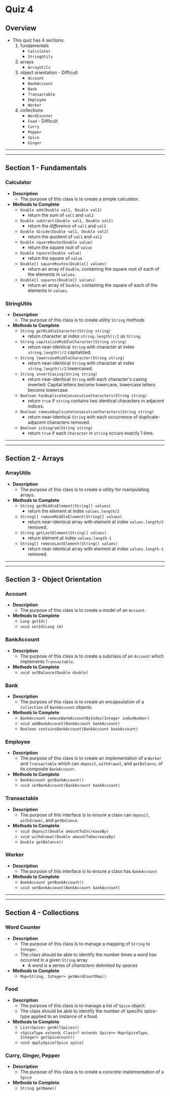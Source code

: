 # Quiz 4

## Overview
* This quiz has 4 sections.
	1. fundamentals
		* `Calculator`
		* `StringUtils`
	2. arrays
		* `ArrayUtils`
	3. object orientation - Difficult
		* `Account`
		* `BankAccount`
		* `Bank`
		* `Transactable`
		* `Employee`
		* `Worker`
	4. collections
		* `WordCounter`
		* `Food` - Difficult
		* `Curry`
		* `Pepper`
		* `Spice`
		* `Ginger`
















<hr>
<hr>

## Section 1 - Fundamentals

### Calculator
* **Description**
	* The purpose of this class is to create a simple calculator.
* **Methods to Complete**
	* `Double add(Double val1, Double val2)`
		* return the _sum_ of `val1` and `val2`
	* `Double subtract(Double val1, Double val2)`
		* return the _difference_ of `val1` and `val2`
	* `Double divide(Double val1, Double val2)`
		* return the _quotient_ of `val1` and `val2`
	* `Double squareRoute(Double value)`
		* return the _square root_ of `value`
	* `Double square(Double value)`
		* return the _square_ of `value`
	* `Double[] squareRoutes(Double[] values)`
		* return an array of `Double`, containing the square root of each of the elements in `values`.
	* `Double[] squares(Double[] values)`
		* return an array of `Double`, containing the square of each of the elements in `values`.

### StringUtils
* **Description**
	* The purpose of this class is to create utility `String` methods
* **Methods to Complete**
	* `String getMiddleCharacter(String string)`
		* return character at index `string.length()/2` as `String`.
	* `String capitalizeMiddleCharacter(String string)`
		* return near-identical `String` with character at index `string.length()/2` capitalized.
	* `String lowercaseMiddleCharacter(String string)`
		* return near-identical `String` with character at index `string.length()/2` lowercased.
	* `String invertCasing(String string)`
		* return near-identical `String` with each character's casing inverted: Capital letters become lowercase, lowercase letters become lowercase.
	* `Boolean hasDuplicateConsecutiveCharacters(String string)`
		* return `true` if `string` contains two identical characters in adjacent indices.
	* `Boolean removeDuplicateConsecutiveCharacters(String string)`
		* return near-identical `String` with each occurrence of duplicate-adjacent characters removed.
	* `Boolean isIsogram(String string)`
		* return `true` if each `Character` in `string` occurs exactly 1 time.















<hr>
<hr>

## Section 2 - Arrays


### ArrayUtils
* **Description**
	* The purpose of this class is to create a utility for manipulating arrays.
* **Methods to Complete**
	* `String getMiddleElement(String[] values)`
		* return the element at index `values.length/2`
	* `String[] removeMiddleElement(String[] values)`
		* return near-identical array with element at index `values.length/2` removed.
	* `String getLastElement(String[] values)`
		* return element at index `values.length-1`
	* `String[] removeLastElement(String[] values)`
		* return near-identical array with element at index `values.length-1` removed.















<hr>
<hr>

## Section 3 - Object Orientation
### Account
* **Description**
	* The purpose of this class is to create a model of an `Account`.
* **Methods to Complete**
	* `Long getId()`
	* `void setId(Long id)`

	

### BankAccount
* **Description**
	* The purpose of this class is to create a subclass of an `Account` which implements `Transactable`.
* **Methods to Complete**
	* `void setBalance(Double double)`



### Bank
* **Description**
	* The purpose of this class is to create an encapsulation of a `Collection` of `BankAccount` objects.
* **Methods to Complete**
	* `BankAccount removeBankAccountByIndex(Integer indexNumber)`
	* `void addBankAccount(BankAccount bankAccount)`
	* `Boolean containsBankAccount(BankAccount bankAccount)`



### Employee
* **Description**
	* The purpose of this class is to create an implementation of a `Worker` and `Transactable` which can `deposit`, `withdrawal`, and `getBalance`, of its composite `BankAccount`.
* **Methods to Complete**
	* `BankAccount getBankAccount()`
	* `void setBankAccount(BankAccount bankAccount)`

		
### Transactable
* **Description**
	* The purpose of this interface is to ensure a class can `deposit`, `withdrawal`, and `getBalance`.
* **Methods to Complete**
	* `void deposit(Double amountToIncreaseBy)`
	* `void withdrawal(Double amountToDecreaseBy)`
	* `Double getBalance()`

### Worker
* **Description**
	* The purpose of this interface is to ensure a class has `BankAccount`
* **Methods to Complete**
	* `BankAccount getBankAccount()`
	* `void setBankAccount(BankAccount bankAccount)`












<hr>
<hr>

## Section 4 - Collections
### Word Counter
* **Description**
	* The purpose of this class is to manage a mapping of `String` to `Integer`.
	* The class should be able to identify the number times a word has occurred in a given `String` array
		* A _word_ is a series of _characters_ delimited by _spaces_
* **Methods to Complete**
	* `Map<String, Integer> getWordCountMap()`

	
### Food
* **Description**
	* The purpose of this class is to manage a list of `Spice` object.
	* The class should be able to identify the number of specific spice-type applied to an instance of a food.
* **Methods to Complete**
	* `List<Spice> getAllSpices()`
	* `<SpiceType extends Class<? extends Spice>> Map<SpiceType, Integer> getSpiceCount()`
	* `void applySpice(Spice spice)`

### Curry, Ginger, Pepper
* **Description**
	* The purpose of this class is to create a concrete implementation of a `Spice`
* **Methods to Complete**
	* `String getName()`

